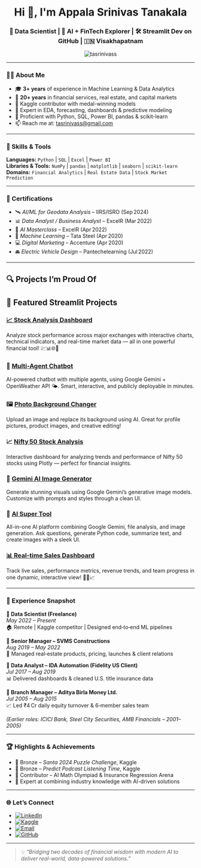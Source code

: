 <h1 align="center">Hi 👋, I'm Appala Srinivas Tanakala</h1>
<h3 align="center">🚀 Data Scientist | 🧠 AI + FinTech Explorer | 🛠️ Streamlit Dev on GitHub | 🇮🇳 Visakhapatnam</h3>

<p align="center">
  <img src="https://komarev.com/ghpvc/?username=tasrinivass&label=Profile%20views&color=0e75b6&style=flat" alt="tasrinivass" />
</p>

---

### 🧑‍💼 About Me

- 🎓 **3+ years** of experience in Machine Learning & Data Analytics  
- 💼 **20+ years** in financial services, real estate, and capital markets  
- 🥇 Kaggle contributor with medal-winning models  
- 🔎 Expert in EDA, forecasting, dashboards & predictive modeling  
- 💬 Proficient with Python, SQL, Power BI, pandas & scikit-learn  
- 📫 Reach me at: [tasrinivass@gmail.com](mailto:tasrinivass@gmail.com)

---

### 🔧 Skills & Tools

**Languages:** `Python` | `SQL` | `Excel` | `Power BI`  
**Libraries & Tools:** `NumPy` | `pandas` | `matplotlib` | `seaborn` | `scikit-learn`  
**Domains:** `Financial Analytics` | `Real Estate Data` | `Stock Market Prediction`  

---

### 📘 Certifications

- 🛰️ *AI/ML for Geodata Analysis* – IIRS/ISRO (Sep 2024)  
- 📊 *Data Analyst / Business Analyst* – ExcelR (Mar 2022)  
- 🧠 *AI Masterclass* – ExcelR (Apr 2022)  
- 🤖 *Machine Learning* – Tata Steel (Apr 2020)  
- 💻 *Digital Marketing* – Accenture (Apr 2020)  
- 🚘 *Electric Vehicle Design* – Pantechelearning (Jul 2022)

---

## 🔍 Projects I’m Proud Of
## 🚀 Featured Streamlit Projects

### [📈 Stock Analysis Dashboard](https://stockanalysis-mnqhv79yzkrrkai85vft8a.streamlit.app/) 
Analyze stock performance across major exchanges with interactive charts, technical indicators, and real-time market data — all in one powerful financial tool! 💹📊🌐🚀

### 🤖 [Multi-Agent Chatbot](https://multi-agent-chatbot-yv35yj5g7obpbibcxnwrme.streamlit.app/)
AI-powered chatbot with multiple agents, using Google Gemini + OpenWeather API 🌤️. Smart, interactive, and publicly deployable in minutes.

### 🖼️ [Photo Background Changer](https://photo-bg-changer-kdrxyvhjx3ibr4ccoddm3f.streamlit.app/)
Upload an image and replace its background using AI. Great for profile pictures, product images, and creative editing!

### 📈 [Nifty 50 Stock Analysis](https://nifty50-stock-analysis-cyuz5gmnyxcd48pfxszwdy.streamlit.app/)
Interactive dashboard for analyzing trends and performance of Nifty 50 stocks using Plotly — perfect for financial insights.

### 🎨 [Gemini AI Image Generator](https://gemini-image-generator-bdyowfxxqb4q5htbrrgjzv.streamlit.app/)
Generate stunning visuals using Google Gemini’s generative image models. Customize with prompts and styles through a clean UI.

### 🚀 [AI Super Tool](https://ai-super-tool-uxhxpvn4lqyc7szmsdqtl8.streamlit.app/)
All-in-one AI platform combining Google Gemini, file analysis, and image generation. Ask questions, generate Python code, summarize text, and create images with a sleek UI.

### [📊 Real-time Sales Dashboard](https://real-time-sales-dashboard-key6zivh5fnkane3t8x6v2.streamlit.app/) 
Track live sales, performance metrics, revenue trends, and team progress in one dynamic, interactive view! 🚀💼📈

---

### 💼 Experience Snapshot

**🔹 Data Scientist (Freelance)**  
*May 2022 – Present*  
🏠 Remote | Kaggle competitor | Designed end‑to‑end ML pipelines

**🔹 Senior Manager – SVMS Constructions**  
*Aug 2019 – May 2022*  
🏢 Managed real‑estate products, pricing, launches & client relations

**🔹 Data Analyst – IDA Automation (Fidelity US Client)**  
*Jul 2017 – Aug 2019*  
📊 Delivered dashboards & cleaned U.S. title insurance data

**🔹 Branch Manager – Aditya Birla Money Ltd.**  
*Jul 2005 – Aug 2015*  
📈 Led ₹4 Cr daily equity turnover & 6‑member sales team

*(Earlier roles: ICICI Bank, Steel City Securities, AMB Financials – 2001–2005)*

---

### 🏆 Highlights & Achievements

- 🥉 Bronze – *Santa 2024 Puzzle Challenge*, Kaggle  
- 🥉 Bronze – *Predict Podcast Listening Time*, Kaggle  
- 🧠 Contributor – AI Math Olympiad & Insurance Regression Arena  
- 🎯 Expert at combining industry knowledge with AI-driven solutions

---

### 🌐 Let’s Connect

- [![LinkedIn](https://img.shields.io/badge/LinkedIn-0077B5?style=for-the-badge&logo=linkedin&logoColor=white)](https://www.linkedin.com/in/srinivas-t-a-557637119/)  
- [![Kaggle](https://img.shields.io/badge/Kaggle-20BEFF?style=for-the-badge&logo=kaggle&logoColor=white)](https://www.kaggle.com/srinivasta)  
- [![Email](https://img.shields.io/badge/Email-D14836?style=for-the-badge&logo=gmail&logoColor=white)](mailto:tasrinivass@gmail.com)  
- [![GitHub](https://img.shields.io/badge/GitHub-181717?style=for-the-badge&logo=github&logoColor=white)](https://github.com/srinivasta)

---

> 💡 *“Bridging two decades of financial wisdom with modern AI to deliver real-world, data-powered solutions.”*
